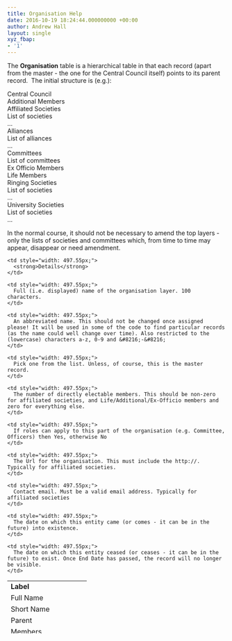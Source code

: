 ```yaml
---
title: Organisation Help
date: 2016-10-19 18:24:44.000000000 +00:00
author: Andrew Hall
layout: single
xyz_fbap:
- '1'
---
```

The **Organisation** table is a hierarchical table in that each record (apart from the master - the one for the Central Council itself) points to its parent record.  The initial structure is (e.g.):

Central Council  
Additional Members  
Affiliated Societies  
List of societies  
&#8230;  
Alliances  
List of alliances  
&#8230;  
Committees  
List of committees  
Ex Officio Members  
Life Members  
Ringing Societies  
List of societies  
&#8230;  
University Societies  
List of societies  
&#8230;

In the normal course, it should not be necessary to amend the top layers - only the lists of societies and committees which, from time to time may appear, disappear or need amendment.

<table style="height: 121px; width: 681px;">
  <tr>
    <td style="width: 167.45px;">
      <strong>Label</strong>
    </td>
    
    <td style="width: 497.55px;">
      <strong>Details</strong>
    </td>
  </tr>
  
  <tr>
    <td style="width: 167.45px;">
      Full Name
    </td>
    
    <td style="width: 497.55px;">
      Full (i.e. displayed) name of the organisation layer. 100 characters.
    </td>
  </tr>
  
  <tr>
    <td style="width: 167.45px;">
      Short Name
    </td>
    
    <td style="width: 497.55px;">
      An abbreviated name. This should not be changed once assigned please! It will be used in some of the code to find particular records (as the name could well change over time). Also restricted to the (lowercase) characters a-z, 0-9 and &#8216;-&#8216;
    </td>
  </tr>
  
  <tr>
    <td style="width: 167.45px;">
      Parent
    </td>
    
    <td style="width: 497.55px;">
      Pick one from the list. Unless, of course, this is the master record.
    </td>
  </tr>
  
  <tr>
    <td style="width: 167.45px;">
      Members
    </td>
    
    <td style="width: 497.55px;">
      The number of directly electable members. This should be non-zero for affiliated societies, and Life/Additional/Ex-Officio members and zero for everything else.
    </td>
  </tr>
  
  <tr>
    <td style="width: 167.45px;">
      Can have Roles?
    </td>
    
    <td style="width: 497.55px;">
      If roles can apply to this part of the organisation (e.g. Committee, Officers) then Yes, otherwise No
    </td>
  </tr>
  
  <tr>
    <td style="width: 167.45px;">
      Home Url
    </td>
    
    <td style="width: 497.55px;">
      The Url for the organisation. This must include the http://. Typically for affiliated societies.
    </td>
  </tr>
  
  <tr>
    <td style="width: 167.45px;">
      Contact Email
    </td>
    
    <td style="width: 497.55px;">
      Contact email. Must be a valid email address. Typically for affiliated societies
    </td>
  </tr>
  
  <tr>
    <td style="width: 167.45px;">
      Start Date
    </td>
    
    <td style="width: 497.55px;">
      The date on which this entity came (or comes - it can be in the future) into existence.
    </td>
  </tr>
  
  <tr>
    <td style="width: 167.45px;">
      End Date
    </td>
    
    <td style="width: 497.55px;">
      The date on which this entity ceased (or ceases - it can be in the future) to exist. Once End Date has passed, the record will no longer be visible.
    </td>
  </tr>
</table>

 
